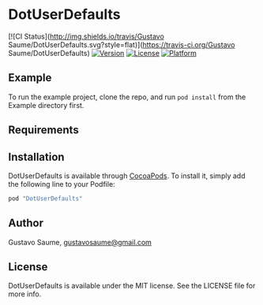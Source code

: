 # DotUserDefaults

[![CI Status](http://img.shields.io/travis/Gustavo Saume/DotUserDefaults.svg?style=flat)](https://travis-ci.org/Gustavo Saume/DotUserDefaults)
[![Version](https://img.shields.io/cocoapods/v/DotUserDefaults.svg?style=flat)](http://cocoapods.org/pods/DotUserDefaults)
[![License](https://img.shields.io/cocoapods/l/DotUserDefaults.svg?style=flat)](http://cocoapods.org/pods/DotUserDefaults)
[![Platform](https://img.shields.io/cocoapods/p/DotUserDefaults.svg?style=flat)](http://cocoapods.org/pods/DotUserDefaults)

## Example

To run the example project, clone the repo, and run `pod install` from the Example directory first.

## Requirements

## Installation

DotUserDefaults is available through [CocoaPods](http://cocoapods.org). To install
it, simply add the following line to your Podfile:

```ruby
pod "DotUserDefaults"
```

## Author

Gustavo Saume, gustavosaume@gmail.com

## License

DotUserDefaults is available under the MIT license. See the LICENSE file for more info.
